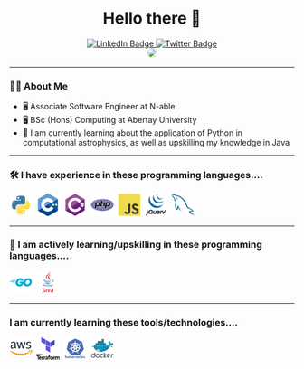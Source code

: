 <div id = "obi-wan" align = "center">
  <h1>Hello there 👋</h1>
</div>

<!--
**AeternaX1/AeternaX1** is a ✨ _special_ ✨ repository because its `README.md` (this file) appears on your GitHub profile.

Here are some ideas to get you started:

- 🔭 I’m currently working on ...
- 🌱 I’m currently learning ...
- 👯 I’m looking to collaborate on ...
- 🤔 I’m looking for help with ...
- 💬 Ask me about ...
- 📫 How to reach me: ...
- 😄 Pronouns: ...
- ⚡ Fun fact: ...
-->

<!-- Socials -->
<div id = "badges" align = "center">
  <a href = "https://www.linkedin.com/in/aeternax1/">
    <img src = "https://img.shields.io/badge/LinkedIn-blue?style=for-the-badge&logo=linkedin&logoColor=white" alt = "LinkedIn Badge" width = "100px" height = "25px"/>
  </a>
  
  <a href = "https://twitter.com/AeternaX1" align = "center">
    <img src = "https://img.shields.io/badge/Twitter-blue?style=for-the-badge&logo=twitter&logoColor=white" alt = "Twitter Badge" width = "100px" height = "25px"/>
  </a>
</div>

<!-- Image -->
<div id = "header" align = "center">
    <!--<img src = "https://media.giphy.com/media/lJNoBCvQYp7nq/giphy.gif" width = "500" height = "500"/>-->
    <img src = "https://c.tenor.com/0ygiqFaX-ssAAAAC/bongo-cat-typing.gif" style="border-radius:50%"/>
</div>

---

### 👩‍💻 About Me
- 🖥️ Associate Software Engineer at N-able
- 🖥️ BSc (Hons) Computing at Abertay University
- 🌱 I am currently learning about the application of Python in computational astrophysics, as well as upskilling my knowledge in Java

---

### 🛠️ I have experience in these programming languages....
<div>
  <img src="https://github.com/devicons/devicon/blob/master/icons/python/python-original.svg" title="Python" alt="Python" width="40" height="40"/>&nbsp;
  <img src="https://github.com/devicons/devicon/blob/master/icons/cplusplus/cplusplus-original.svg" title="Cplusplus" alt="Cplusplus" width="40" height="40"/>&nbsp;
  <img src="https://github.com/devicons/devicon/blob/master/icons/csharp/csharp-original.svg" title="Csharp" alt="Csharp" width="40" height="40"/>&nbsp;
  <img src="https://github.com/devicons/devicon/blob/master/icons/php/php-original.svg" title="php" alt="php" width="40" height="40"/>&nbsp;
  <img src="https://github.com/devicons/devicon/blob/master/icons/javascript/javascript-original.svg" title="JavaScript" alt="JavaScript" width="40" height="40"/>&nbsp;
  <img src="https://github.com/devicons/devicon/blob/master/icons/jquery/jquery-original-wordmark.svg" title="jquery" alt="jquery" width="40" height="40"/>&nbsp;
  <img src="https://github.com/devicons/devicon/blob/master/icons/mysql/mysql-original.svg" title="MySQL" alt="MySQL" width="40" height="40"/>&nbsp;
</div>

---

### 🔧 I am actively learning/upskilling in these programming languages....
<div>
  <img src="https://github.com/devicons/devicon/blob/master/icons/go/go-original-wordmark.svg" title="go" alt="go" width="40" height="40"/>&nbsp;
  <img src="https://github.com/devicons/devicon/blob/master/icons/java/java-original-wordmark.svg" title="Java" alt="Java" width="40" height="40"/>&nbsp;
</div>

---

### I am currently learning these tools/technologies....
<div>
  <img src="https://github.com/devicons/devicon/blob/master/icons/amazonwebservices/amazonwebservices-original-wordmark.svg" title="aws" alt="AWS" width="40" height="40"/>&nbsp;
  <img src="https://github.com/devicons/devicon/blob/master/icons/terraform/terraform-original-wordmark.svg" title="terraform" alt="Terraform" width="40" height="40"/>&nbsp;
  <img src="https://github.com/devicons/devicon/blob/master/icons/kubernetes/kubernetes-plain-wordmark.svg" title="kubernetes" alt="Kubernetes" width="40" height="40"/>&nbsp;
  <img src="https://github.com/devicons/devicon/blob/master/icons/docker/docker-original-wordmark.svg" title="docker" alt="Docker" width="40" height="40"/>&nbsp;
</div>

